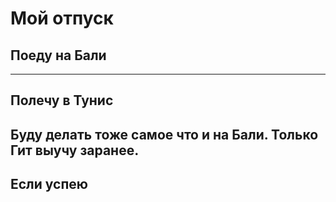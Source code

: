 # Мой отпуск

## Поеду на **Бали**

---
## Полечу в Тунис
Буду делать тоже самое что и на Бали. Только Гит выучу заранее.
---
## Если успею